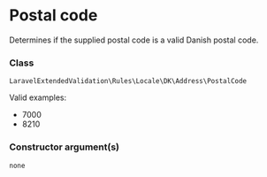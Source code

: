 # Postal code
Determines if the supplied postal code is a valid Danish postal code.

### Class
`LaravelExtendedValidation\Rules\Locale\DK\Address\PostalCode`

Valid examples:

- 7000
- 8210

### Constructor argument(s)

```php
none
```
